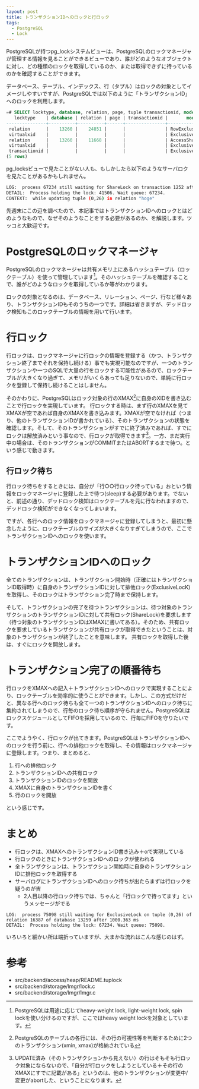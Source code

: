```yaml
---
layout: post
title: トランザクションIDへのロックと行ロック
tags:
  - PostgreSQL
  - Lock
---
```


PostgreSQLが持つpg\_lockシステムビューは、PostgreSQLのロックマネージャが管理する情報を見ることができるビューであり、誰がどのようなオブジェクトに対し、どの種類のロックを取得しているのか、または取得できずに待っているのかを確認することができます。

データベース、テーブル、インデックス、行（タプル）はロックの対象としてイメージしやすいですが、PostgreSQLでは以下のように「トランザクションID」へのロックを利用します。

```sql
=# SELECT locktype, database, relation, page, tuple transactionid, mode, granted FROM pg_locks;
   locktype    | database | relation | page | transactionid |       mode       | granted
---------------+----------+----------+------+---------------+------------------+---------
 relation      |    13260 |    24851 |      |               | RowExclusiveLock | t
 virtualxid    |          |          |      |               | ExclusiveLock    | t
 relation      |    13260 |    11668 |      |               | AccessShareLock  | t
 virtualxid    |          |          |      |               | ExclusiveLock    | t
 transactionid |          |          |      |               | ExclusiveLock    | t        --★トランザクションIDへのロック？
(5 rows)
```

pg\_locksビューで見たことがない人も、もしかしたら以下のようなサーバロクを見たことがあるかもしれません。

```bash
LOG:  process 67234 still waiting for ShareLock on transaction 1252 after 1000.548 ms
DETAIL:  Process holding the lock: 41506. Wait queue: 67234.
CONTEXT:  while updating tuple (0,26) in relation "hoge"
```

先週末にこの辺を調べたので、本記事ではトランザクションIDへのロックとはどのようなもので、なぜそのようなことをする必要があるのか、を解説します。ツッコミ大歓迎です。

# PostgreSQLのロックマネージャ
PostgreSQLのロックマネージャは共有メモリ上にあるハッシュテーブル（ロックテーブル）を使って管理しています[^lmgr]。そのハッシュテーブルを確認することで、誰がどのようなロックを取得しているか等がわかります。

ロックの対象となるのは、データベース、リレーション、ページ、行など様々あり、トランザクションIDもそのうちの一つです。詳細は省きますが、デッドロック検知もこのロックテーブルの情報を用いて行います。

[^lmgr]:PostgreSQLは用途に応じてheavy-weight lock, light-weight lock, spin lockを使い分けるのですが、ここではheavy weight lockを対象としています。

# 行ロック
行ロックは、ロックマネージャに行ロックの情報を登録する（かつ、トランザクション終了までそれを保持し続ける）事でも実現可能なのですが、一つのトランザクションや一つのSQLで大量の行をロックする可能性があるので、ロックテーブルが大きくなり過ぎて、メモリがいくらあっても足りないので、単純に行ロックを登録して保持し続けることはしません。

そのかわりに、PostgreSQLはロック対象の行のXMAX[^xmax]に自身のXIDを書き込むことで行ロックを実現しています。
行ロックする時は、まず行のXMAXを見てXMAXが空であれば自身のXMAXを書き込みます。XMAXが空でなければ（つまり、他のトランザクションIDが書かれている）、そのトランザクションの状態を確認します。そして、そのトランザクションがすでに終了済みであれば、すでにロックは解放済みという事なので、行ロックが取得できます[^visible]。一方、まだ実行中の場合は、そのトランザクションがCOMMITまたはABORTするまで待つ。という感じで動きます。


[^xmax]:PostgreSQLのテーブルの各行には、その行の可視性等を判断するために2つのトランザクション(xmin, xmax)が格納されている
[^visible]:UPDATE済み（そのトランザクションから見えない）の行はそもそも行ロック対象にならないので、「自分が行ロックをしようとしている＋その行のXMAXにすでに記載がある」というのは、他のトランザクションが変更中/変更がabortした、ということになります。

## 行ロック待ち
行ロック待ちをするときには、自分が「行○○行ロック待っている」おという情報をロックマネージャに登録した上で待つ(sleep)する必要があります。でないと、前述の通り、デッドロック検知はロックテーブルを元に行なわれますので、デッドロック検知ができなくなってしまいます。

ですが、各行へのロック情報をロックマネージャに登録してしまうと、最初に懸念したように、ロックテーブルのサイズが大きくなりすぎてしまうので、ここでトランザクションIDへのロックを使います。

# トランザクションIDへのロック
全てのトランザクションは、トランザクション開始時（正確にはトランザクションID取得時）に自身のトランザクションIDに対して排他ロック(ExclusiveLocK)を取得し、そのロックはトランザクション完了時まで保持します。

そして、トランザクションの完了を待つトランザクションは、待つ対象のトランザクションのトランザクションIDに対して共有ロック(ShareLock)を要求します（待つ対象のトランザクションIDはXMAXに書いてある）。そのため、共有ロックを要求しているトランザクションが共有ロックが取得できたということは、対象のトランザクションが終了したことを意味します。
共有ロックを取得した後は、すぐにロックを開放します。

# トランザクション完了の順番待ち
行ロックをXMAXへの記入＋トランザクションIDへのロックで実現することにより、ロックテーブルを効率的に使うことができます。しかし、この方式だけだと、異なる行へのロック待ちも全て一つのトランザクションIDへのロック待ちに集約されてしまうので、行毎のロック待ち順序が守られません。PostgreSQLはロックスケジュールとしてFIFOを採用しているので、行毎にFIFOを守りたいです。

ここでようやく、行ロックが出てきます。PostgreSQLはトランザクションIDへのロックを行う前に、行への排他ロックを取得し、その情報はロックマネージャに登録します。つまり、まとめると、

1. 行への排他ロック
2. トランザクションIDへの共有ロック
3. トランザクションIDのロックを開放
4. XMAXに自身のトランザクションIDを書く
5. 行のロックを開放

という感じです。

# まとめ
* 行ロックは、XMAXへのトランザクションID書き込み＋αで実現している
* 行ロックのときにトランザクションIDへのロックが使われる
* 全トランザクションは、トランザクション開始時に自身のトランザクションIDに排他ロックを取得する
* サーバログにトランザクションIDへのロック待ちが出たらまずは行ロックを疑うのが吉
  * 2人目以降の行ロック待ちでは、ちゃんと「行ロックで待ってます」というメッセージがでる
```
LOG:  process 75098 still waiting for ExclusiveLock on tuple (0,26) of relation 16387 of database 13259 after 1000.363 ms
DETAIL:  Process holding the lock: 67234. Wait queue: 75098.
```

いろいろと細かい所は端折っていますが、大まかな流れはこんな感じのはず。

# 参考
* src/backend/access/heap/README.tuplock
* src/backend/storage/lmgr/lock.c
* src/backend/storage/lmgr/lmgr.c
